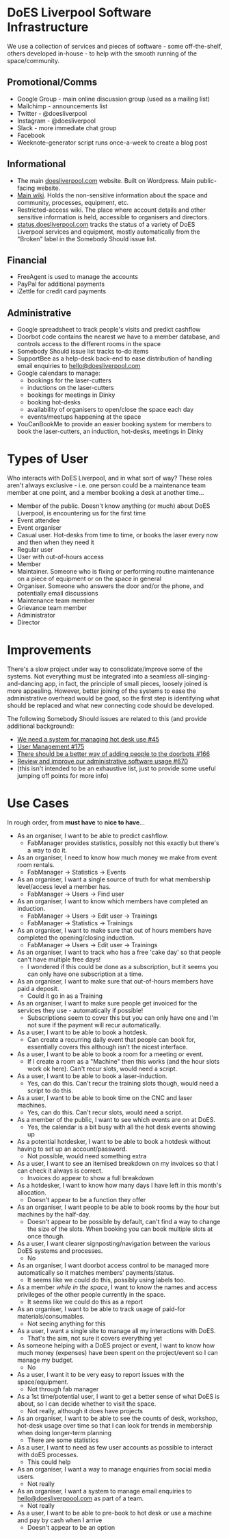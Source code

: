 # DoES Liverpool Software Infrastructure

We use a collection of services and pieces of software - some off-the-shelf, others developed in-house - to help with the smooth running of the space/community.

## Promotional/Comms

 * Google Group - main online discussion group (used as a mailing list)
 * Mailchimp - announcements list
 * Twitter - @doesliverpool
 * Instagram - @doesliverpool
 * Slack - more immediate chat group
 * Facebook 
 * Weeknote-generator script runs once-a-week to create a blog post

## Informational

 * The main [doesliverpool.com](http://doesliverpool.com) website.  Built on Wordpress.  Main public-facing website.
 * [Main wiki](https://github.com/DoESLiverpool/wiki/wiki).  Holds the non-sensitive information about the space and community, processes, equipment, etc.
 * Restricted-access wiki.  The place where account details and other sensitive information is held, accessible to organisers and directors.
 * [status.doesliverpool.com](http://status.doesliverpool.com) tracks the status of a variety of DoES Liverpool services and equipment, mostly automatically from the "Broken" label in the Somebody Should issue list.

## Financial

 * FreeAgent is used to manage the accounts
 * PayPal for additional payments
 * iZettle for credit card payments

## Administrative

 * Google spreadsheet to track people's visits and predict cashflow
 * Doorbot code contains the nearest we have to a member database, and controls access to the different rooms in the space
 * Somebody Should issue list tracks to-do items
 * SupportBee as a help-desk back-end to ease distribution of handling email enquiries to hello@doesliverpool.com
 * Google calendars to manage:
   * bookings for the laser-cutters
   * inductions on the laser-cutters
   * bookings for meetings in Dinky
   * booking hot-desks
   * availability of organisers to open/close the space each day
   * events/meetups happening at the space
 * YouCanBookMe to provide an easier booking system for members to book the laser-cutters, an induction, hot-desks, meetings in Dinky

# Types of User

Who interacts with DoES Liverpool, and in what sort of way?  These roles aren't always exclusive - i.e. one person could be a maintenance team member at one point, and a member booking a desk at another time...

 * Member of the public.  Doesn't know anything (or much) about DoES Liverpool, is encountering us for the first time
 * Event attendee
 * Event organiser
 * Casual user.  Hot-desks from time to time, or books the laser every now and then when they need it
 * Regular user
 * User with out-of-hours access
 * Member
 * Maintainer.  Someone who is fixing or performing routine maintenance on a piece of equipment or on the space in general
 * Organiser.  Someone who answers the door and/or the phone, and potentially email discussions
 * Maintenance team member
 * Grievance team member
 * Administrator
 * Director

# Improvements

There's a slow project under way to consolidate/improve some of the systems.  Not everything must be integrated into a seamless all-singing-and-dancing app, in fact, the principle of small pieces, loosely joined is more appealing.  However, better joining of the systems to ease the administrative overhead would be good, so the first step is identifying what should be replaced and what new connecting code should be developed.

The following Somebody Should issues are related to this (and provide additional background):
 * [We need a system for managing hot desk use #45](https://github.com/DoESLiverpool/somebody-should/issues/45)
 * [User Management #175](https://github.com/DoESLiverpool/somebody-should/issues/175)
 * [There should be a better way of adding people to the doorbots #166](https://github.com/DoESLiverpool/somebody-should/issues/166)
 * [Review and improve our administrative software usage #670](https://github.com/DoESLiverpool/somebody-should/issues/670)
 * (this isn't intended to be an exhaustive list, just to provide some useful jumping off points for more info)
 
# Use Cases
 
In rough order, from **must have** to **nice to have**...

 * As an organiser, I want to be able to predict cashflow.
     * FabManager provides statistics, possibly not this exactly but there's a way to do it.
 * As an organiser, I need to know how much money we make from event room rentals.
     * FabManager -> Statistics -> Events
 * As an organiser, I want a single source of truth for what membership level/access level a member has.
     * FabManager -> Users -> Find user
 * As an organiser, I want to know which members have completed an induction.
     * FabManager -> Users -> Edit user -> Trainings
     * FabManager -> Statistics -> Trainings
 * As an organiser, I want to make sure that out of hours members have completed the opening/closing induction.
     * FabManager -> Users -> Edit user -> Trainings
 * As an organiser, I want to track who has a free 'cake day' so that people can't have multiple free days!
     * I wondered if this could be done as a subscription, but it seems you can only have one subscription at a time.
 * As an organiser, I want to make sure that out-of-hours members have paid a deposit.
     * Could it go in as a Training
 * As an organiser, I want to make sure people get invoiced for the services they use - automatically if possible!
     * Subscriptions seem to cover this but you can only have one and I'm not sure if the payment will recur automatically.
 * As a user, I want to be able to book a hotdesk.
     * Can create a recurring daily event that people can book for, essentially covers this although isn't the nicest interface.
 * As a user, I want to be able to book a room for a meeting or event.
     * If I create a room as a "Machine" then this works (and the hour slots work ok here). Can't recur slots, would need a script.
 * As a user, I want to be able to book a laser-induction.
     * Yes, can do this. Can't recur the training slots though, would need a script to do this.
 * As a user, I want to be able to book time on the CNC and laser machines.
     * Yes, can do this. Can't recur slots, would need a script.
 * As a member of the public, I want to see which events are on at DoES.
     * Yes, the calendar is a bit busy with all the hot desk events showing up
 * As a potential hotdesker, I want to be able to book a hotdesk without having to set up an account/password.
     * Not possible, would need something extra
 * As a user, I want to see an itemised breakdown on my invoices so that I can check it always is correct.
     * Invoices do appear to show a full breakdown
 * As a hotdesker, I want to know how many days I have left in this month's allocation.
     * Doesn't appear to be a function they offer
 * As an organiser, I want people to be able to book rooms by the hour but machines by the half-day.
     * Doesn't appear to be possible by default, can't find a way to change the size of the slots. When booking you can book multiple slots at once though.
 * As a user, I want clearer signposting/navigation between the various DoES systems and processes.
     * No
 * As an organiser, I want doorbot access control to be managed more automatically so it matches members' payments/status.
     * It seems like we could do this, possibly using labels too.
 * As a member *while in the space*, I want to know the names and access privileges of the other people currently in the space.
     * It seems like we could do this as a report
 * As an organiser, I want to be able to track usage of paid-for materials/consumables.
     * Not seeing anything for this
 * As a user, I want a single site to manage all my interactions with DoES.
     * That's the aim, not sure it covers everything yet
 * As someone helping with a DoES project or event, I want to know how much money (expenses) have been spent on the project/event so I can manage my budget.
     * No
 * As a user, I want it to be very easy to report issues with the space/equipment.
     * Not through fab manager
 * As a 1st time/potential user, I want to get a better sense of what DoES is about, so I can decide whether to visit the space.
     * Not really, although it does have projects
 * As an organiser, I want to be able to see the counts of desk, workshop, hot-desk usage over time so that I can look for trends in membership when doing longer-term planning
     * There are some statistics
 * As a user, I want to need as few user accounts as possible to interact with doES processes.
     * This could help
 * As an organiser, I want a way to manage enquiries from social media users.
     * Not really
 * As an organiser, I want a system to manage email enquiries to hello@doesliverpoool.com as part of a team.
     * Not really
 * As a user, I want to be able to pre-book to hot desk or use a machine and pay by cash when I arrive
     * Doesn't appear to be an option
